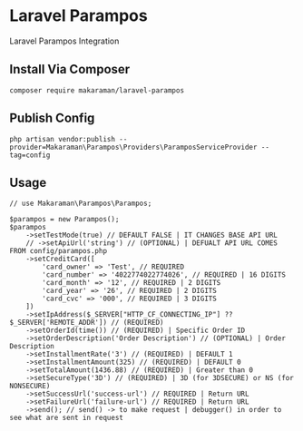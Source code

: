 
# Laravel Parampos

Laravel Parampos Integration


## Install Via Composer

`composer require makaraman/laravel-parampos`



## Publish Config
`php artisan vendor:publish --provider=Makaraman\Parampos\Providers\ParamposServiceProvider --tag=config`
## Usage

```
// use Makaraman\Parampos\Parampos;

$parampos = new Parampos();
$parampos
    ->setTestMode(true) // DEFAULT FALSE | IT CHANGES BASE API URL
    // ->setApiUrl('string') // (OPTIONAL) | DEFUALT API URL COMES FROM config/parampos.php
    ->setCreditCard([
        'card_owner' => 'Test', // REQUIRED
        'card_number' => '4022774022774026', // REQUIRED | 16 DIGITS
        'card_month' => '12', // REQUIRED | 2 DIGITS
        'card_year' => '26', // REQUIRED | 2 DIGITS
        'card_cvc' => '000', // REQUIRED | 3 DIGITS
    ])
    ->setIpAddress($_SERVER["HTTP_CF_CONNECTING_IP"] ?? $_SERVER['REMOTE_ADDR']) // (REQUIRED)
    ->setOrderId(time()) // (REQUIRED) | Specific Order ID
    ->setOrderDescription('Order Description') // (OPTIONAL) | Order Description
    ->setInstallmentRate('3') // (REQUIRED) | DEFAULT 1
    ->setInstallmentAmount(325) // (REQUIRED) | DEFAULT 0
    ->setTotalAmount(1436.88) // (REQUIRED) | Greater than 0
    ->setSecureType('3D') // (REQUIRED) | 3D (for 3DSECURE) or NS (for NONSECURE)
    ->setSuccessUrl('success-url') // REQUIRED | Return URL
    ->setFailureUrl('failure-url') // REQUIRED | Return URL
    ->send(); // send() -> to make request | debugger() in order to see what are sent in request
